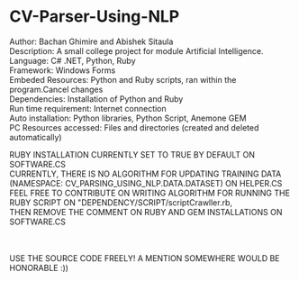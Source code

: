 # CV-Parser-Using-NLP

Author: Bachan Ghimire and Abishek Sitaula </br>
Description: A small college project for module Artificial Intelligence. </br>
Language: C# .NET, Python, Ruby </br>
Framework: Windows Forms </br>
Embeded Resources: Python and Ruby scripts, ran within the program.Cancel changes </br>
Dependencies: Installation of Python and Ruby </br>
Run time requirement: Internet connection </br>
Auto installation: Python libraries, Python Script, Anemone GEM </br>
PC Resources accessed: Files and directories (created and deleted automatically) </br>

RUBY INSTALLATION CURRENTLY SET TO TRUE BY DEFAULT ON SOFTWARE.CS </br>
CURRENTLY, THERE IS NO ALGORITHM FOR UPDATING TRAINING DATA (NAMESPACE: CV_PARSING_USING_NLP.DATA.DATASET) ON HELPER.CS </br>
FEEL FREE TO CONTRIBUTE ON WRITING ALGORITHM FOR RUNNING THE RUBY SCRIPT ON "DEPENDENCY/SCRIPT/scriptCrawller.rb, </br>
THEN REMOVE THE COMMENT ON RUBY AND GEM INSTALLATIONS ON SOFTWARE.CS

</br></br>
USE THE SOURCE CODE FREELY! A MENTION SOMEWHERE WOULD BE HONORABLE :))
